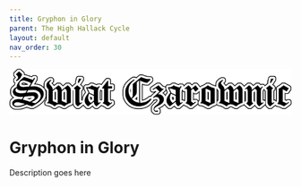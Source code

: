 ```yaml
---
title: Gryphon in Glory
parent: The High Hallack Cycle
layout: default
nav_order: 30
---
```


![Witch World](../../assets/img/swiat_czarownic.png "Witch World")

# Gryphon in Glory

Description goes here
